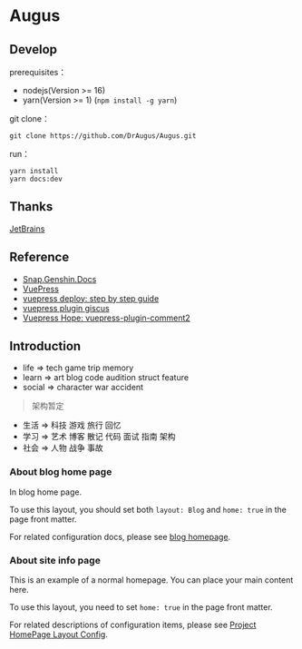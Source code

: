 # Augus

## Develop

prerequisites：

- nodejs(Version >= 16)
- yarn(Version >= 1) (`npm install -g yarn`)

git clone：

```git
git clone https://github.com/DrAugus/Augus.git
```

run：

```yarn
yarn install
yarn docs:dev
```

## Thanks

[JetBrains](https://www.jetbrains.com/zh-cn/community/opensource/#support)

## Reference

* [Snap.Genshin.Docs](https://github.com/DGP-Studio/Snap.Genshin.Docs)
* [VuePress](https://vuepress.vuejs.org/guide/deploy.html#github-pages)
* [vuepress deploy: step by step guide](https://github.com/marketplace/actions/vuepress-deploy#step-by-step-guide)
* [vuepress plugin giscus](https://vuepress-theme-hope.github.io/v2/comment/guide/giscus.html)
* [Vuepress Hope: vuepress-plugin-comment2](https://github.com/vuepress-theme-hope/vuepress-theme-hope/tree/main/demo/comment2)

## Introduction

- life => tech game trip memory
- learn => art blog code audition struct feature
- social => character war accident

> 架构暂定

- 生活 => 科技 游戏 旅行 回忆
- 学习 => 艺术 博客 散记 代码 面试 指南 架构
- 社会 => 人物 战争 事故

### About blog home page

In blog home page.

To use this layout, you should set both `layout: Blog` and `home: true` in the page front matter.

For related configuration docs, please see [blog homepage](https://vuepress-theme-hope.github.io/v2/guide/blog/home/).

### About site info page

This is an example of a normal homepage. You can place your main content here.

To use this layout, you need to set `home: true` in the page front matter.

For related descriptions of configuration items, please see [Project HomePage Layout Config](https://vuepress-theme-hope.github.io/v2/guide/layout/home/).
